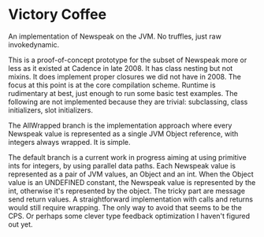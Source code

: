 # Victory Coffee #

An implementation of Newspeak on the JVM. No truffles, just raw invokedynamic.

This is a proof-of-concept prototype for the subset of Newspeak more or less as it existed at Cadence in late 2008. It has class nesting but not mixins. It does implement proper closures we did not have in 2008. The focus at this point is at the core compilation scheme. Runtime is rudimentary at best, just enough to run some basic test examples. The following are not implemented because they are trivial: subclassing, class initializers, slot initializers.

The AllWrapped branch is the implementation approach where every Newspeak value is represented as a single JVM Object reference, with integers always wrapped. It is simple.

The default branch is a current work in progress aiming at using primitive ints for integers, by using parallel data paths. Each Newspeak value is represented as a pair of JVM values, an Object and an int. When the Object value is an UNDEFINED constant, the Newspeak value is represented by the int, otherwise it's represented by the object. The tricky part are message send return values. A straightforward implementation with calls and returns would still require wrapping. The only way to avoid that seems to be the CPS. Or perhaps some clever type feedback optimization I haven't figured out yet.